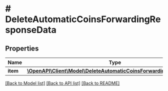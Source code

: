 # # DeleteAutomaticCoinsForwardingResponseData

## Properties

Name | Type | Description | Notes
------------ | ------------- | ------------- | -------------
**item** | [**\OpenAPI\Client\Model\DeleteAutomaticCoinsForwardingResponseItem**](DeleteAutomaticCoinsForwardingResponseItem.md) |  |

[[Back to Model list]](../../README.md#models) [[Back to API list]](../../README.md#endpoints) [[Back to README]](../../README.md)
